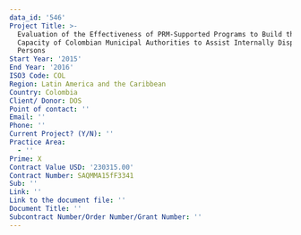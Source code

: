 ```yaml
---
data_id: '546'
Project Title: >-
  Evaluation of the Effectiveness of PRM-Supported Programs to Build the
  Capacity of Colombian Municipal Authorities to Assist Internally Displaced
  Persons
Start Year: '2015'
End Year: '2016'
ISO3 Code: COL
Region: Latin America and the Caribbean
Country: Colombia
Client/ Donor: DOS
Point of contact: ''
Email: ''
Phone: ''
Current Project? (Y/N): ''
Practice Area:
  - ''
Prime: X
Contract Value USD: '230315.00'
Contract Number: SAQMMA15fF3341
Sub: ''
Link: ''
Link to the document file: ''
Document Title: ''
Subcontract Number/Order Number/Grant Number: ''
---
```


